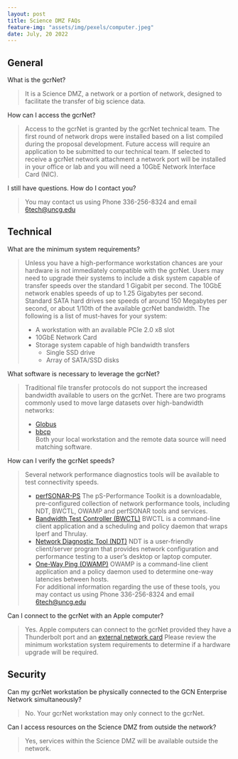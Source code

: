 ```yaml
---
layout: post
title: Science DMZ FAQs
feature-img: "assets/img/pexels/computer.jpeg"
date: July, 20 2022
---
```

## General

What is the gcrNet?
> It is a Science DMZ, a network or a portion of network, designed to facilitate the transfer of  big science data.

How can I access the gcrNet?
> Access to the gcrNet is granted by the gcrNet technical team. The first round of network drops were installed based on a list compiled during the proposal development. Future access will require an application to be submitted to our technical team. If selected to receive a gcrNet network attachment a network port will be installed in your office or lab and you will need a 10GbE Network Interface Card (NIC).

I still have questions. How do I contact you?
> You may contact us using Phone 336-256-8324 and email 6tech@uncg.edu

## Technical

What are the minimum system requirements?
> Unless you have a high-performance workstation chances are your hardware is not immediately compatible with the gcrNet. Users may need to upgrade their systems to include a disk system capable of transfer speeds over the standard 1 Gigabit per second. The 10GbE network enables speeds of up to 1.25 Gigabytes per second. Standard SATA hard drives see speeds of around 150 Megabytes per second, or about 1/10th of the available gcrNet bandwidth.
> The following is a list of must-haves for your system:
> * A workstation with an available PCIe 2.0 x8 slot
> * 10GbE Network Card
> * Storage system capable of high bandwidth transfers
>   * Single SSD drive
>   * Array of SATA/SSD disks

What software is necessary to leverage the gcrNet?
> Traditional file transfer protocols do not support the increased bandwidth available to users on the gcrNet.
> There are two programs commonly used to move large datasets over high-bandwidth networks:
> * [Globus](https://docs.globus.org/)
> * [bbcp](https://www.slac.stanford.edu/~abh/bbcp/)         
> Both your local workstation and the remote data source will need matching software.

How can I verify the gcrNet speeds?
> Several network performance diagnostics tools will be available to test connectivity speeds.
> * [perfSONAR-PS](http://psps.perfsonar.net/toolkit/) The pS-Performance Toolkit is a downloadable, pre-configured collection of network performance tools, including NDT, BWCTL, OWAMP and perfSONAR tools and services.
> * [Bandwidth Test Controller (BWCTL)](http://software.internet2.edu/bwctl/) BWCTL is a command-line client application and a scheduling and policy daemon that wraps Iperf and Thrulay.
> * [Network Diagnostic Tool (NDT)](http://software.internet2.edu/ndt/) NDT is a user-friendly client/server program that provides network configuration and performance testing to a user’s desktop or laptop computer.
> * [One-Way Ping (OWAMP)](http://software.internet2.edu/owamp/) OWAMP is a command-line client application and a policy daemon used to determine one-way latencies between hosts.         
> For additional information regarding the use of these tools, you may contact us using Phone 336-256-8324 and email 6tech@uncg.edu

Can I connect to the gcrNet with an Apple computer?
> Yes. Apple computers can connect to the gcrNet provided they have a Thunderbolt port and an [external network card](https://store.apple.com/us/product/HC294LL/A/atto-thunderlink-nt1102-thunderbolt-to-10-gbits-ethernet-desklink-device)
> Please review the minimum workstation system requirements to determine if a hardware upgrade will be required.

## Security

Can my gcrNet workstation be physically connected to the GCN Enterprise Network simultaneously?

> No. Your gcrNet workstation may only connect to the gcrNet.


Can I access resources on the Science DMZ from outside the network?

> Yes, services within the Science DMZ will be available outside the network.

